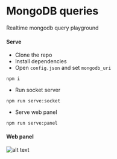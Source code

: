 # MongoDB queries
Realtime mongodb query playground

#### Serve
- Clone the repo
- Install dependencies
- Open `config.json` and set `mongodb_uri`
```
npm i
```
- Run socket server
```
npm run serve:socket
```
- Serve web panel
```
npm run serve:panel
```

#### Web panel
![alt text](https://i.imgur.com/wQlNnby.png)
